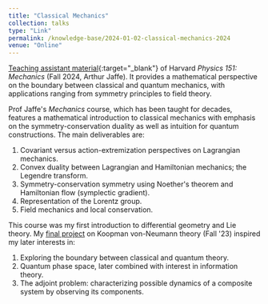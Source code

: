 ```yaml
---
title: "Classical Mechanics"
collection: talks
type: "Link"
permalink: /knowledge-base/2024-01-02-classical-mechanics-2024
venue: "Online"
---
```


[Teaching assistant material](https://nlyu1.github.io/classical-mechanics/){:target="_blank"} of Harvard  *Physics 151: Mechanics* (Fall 2024, Arthur Jaffe). It provides a mathematical perspective on the boundary between classical and quantum mechanics, with applications ranging from symmetry principles to field theory.

Prof Jaffe's *Mechanics* course, which has been taught for decades, features a mathematical introduction to classical mechanics with emphasis on the symmetry-conservation duality as well as intuition for quantum constructions. The main deliverables are: 

1. Covariant versus action-extremization perspectives on Lagrangian mechanics. 
2. Convex duality between Lagrangian and Hamiltonian mechanics; the Legendre transform. 
3. Symmetry-conservation symmetry using Noether's theorem and Hamiltonian flow (symplectic gradient). 
4. Representation of the Lorentz group. 
5. Field mechanics and local conservation. 

This course was my first introduction to differential geometry and Lie theory. My [final project](/files/Phy_151_Final_Project.pdf) on Koopman von-Neumann theory (Fall '23) inspired my later interests in: 

1. Exploring the boundary between classical and quantum theory. 
2. Quantum phase space, later combined with interest in information theory. 
3. The adjoint problem: characterizing possible dynamics of a composite system by observing its components. 

